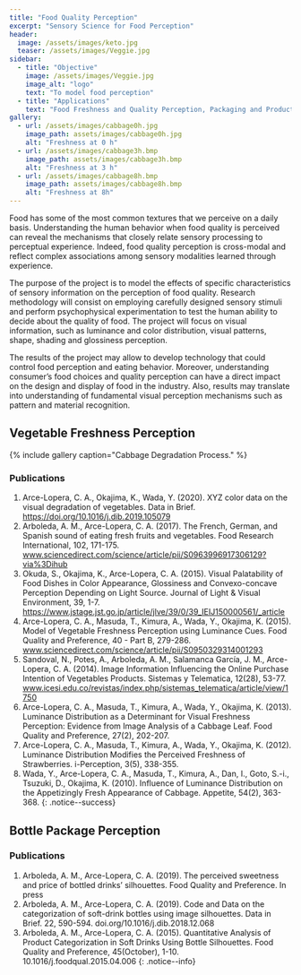 ```yaml
---
title: "Food Quality Perception"
excerpt: "Sensory Science for Food Perception"
header:
  image: /assets/images/keto.jpg
  teaser: /assets/images/Veggie.jpg
sidebar:
  - title: "Objective"
    image: /assets/images/Veggie.jpg
    image_alt: "logo"
    text: "To model food perception"
  - title: "Applications"
    text: "Food Freshness and Quality Perception, Packaging and Product Classification"
gallery:
  - url: /assets/images/cabbage0h.jpg
    image_path: assets/images/cabbage0h.jpg
    alt: "Freshness at 0 h"
  - url: /assets/images/cabbage3h.bmp
    image_path: assets/images/cabbage3h.bmp
    alt: "Freshness at 3 h"
  - url: /assets/images/cabbage8h.bmp
    image_path: assets/images/cabbage8h.bmp
    alt: "Freshness at 8h"
---
```


Food has some of the most common textures that we perceive on a daily basis. 
Understanding the human behavior when food quality is perceived can reveal the mechanisms 
that closely relate sensory processing to perceptual experience. Indeed, food quality perception 
is cross-modal and reflect complex associations among sensory modalities learned through experience. 

The purpose of the project is to model the effects of specific characteristics of sensory information on the 
perception of food quality. Research methodology will consist on employing carefully designed sensory stimuli 
and perform psychophysical experimentation to test the human ability to decide about the quality of food. 
The project will focus on visual information, such as luminance and color distribution, visual patterns, shape, 
shading and glossiness perception. 

The results of the project may allow to develop technology that could control food perception and eating behavior. 
Moreover, understanding consumer’s food choices and quality perception can have a direct impact on the design and 
display of food in the industry. Also, results may translate into understanding of fundamental visual perception 
mechanisms such as pattern and material recognition. 

## Vegetable Freshness Perception

{% include gallery caption="Cabbage Degradation Process." %}
### Publications
1.	Arce-Lopera, C. A., Okajima, K., Wada, Y. (2020). XYZ color data on the visual degradation of vegetables. Data in Brief. https://doi.org/10.1016/j.dib.2019.105079
2.	Arboleda, A. M., Arce-Lopera, C. A. (2017). The French, German, and Spanish sound of eating fresh fruits and vegetables. Food Research International, 102, 171-175. www.sciencedirect.com/science/article/pii/S0963996917306129?via%3Dihub
3.	Okuda, S., Okajima, K., Arce-Lopera, C. A. (2015). Visual Palatability of Food Dishes in Color Appearance, Glossiness and Convexo-concave Perception Depending on Light Source. Journal of Light & Visual Environment, 39, 1-7. https://www.jstage.jst.go.jp/article/jlve/39/0/39_IEIJ150000561/_article
4.	Arce-Lopera, C. A., Masuda, T., Kimura, A., Wada, Y., Okajima, K. (2015). Model of Vegetable Freshness Perception using Luminance Cues. Food Quality and Preference, 40 - Part B, 279-286. www.sciencedirect.com/science/article/pii/S0950329314001293
5.	Sandoval, N., Potes, A., Arboleda, A. M., Salamanca García, J. M., Arce-Lopera, C. A.  (2014). Image Information Influencing the Online Purchase Intention of Vegetables Products. Sistemas y Telematica, 12(28), 53-77. www.icesi.edu.co/revistas/index.php/sistemas_telematica/article/view/1750
6.	Arce-Lopera, C. A., Masuda, T., Kimura, A., Wada, Y., Okajima, K. (2013). Luminance Distribution as a Determinant for Visual Freshness Perception: Evidence from Image Analysis of a Cabbage Leaf. Food Quality and Preference, 27(2), 202-207.
7.	Arce-Lopera, C. A., Masuda, T., Kimura, A., Wada, Y., Okajima, K. (2012). Luminance Distribution Modifies the Perceived Freshness of Strawberries. i-Perception, 3(5), 338-355.
8.	Wada, Y., Arce-Lopera, C. A., Masuda, T., Kimura, A., Dan, I., Goto, S.-i., Tsuzuki, D., Okajima, K. (2010). Influence of Luminance Distribution on the Appetizingly Fresh Appearance of Cabbage. Appetite, 54(2), 363-368.
{: .notice--success}


## Bottle Package Perception

### Publications

 1.	Arboleda, A. M., Arce-Lopera, C. A. (2019). The perceived sweetness and price of bottled drinks’ silhouettes. Food Quality and Preference. In press
 2.	Arboleda, A. M., Arce-Lopera, C. A. (2019). Code and Data on the categorization of soft-drink bottles using image silhouettes. Data in Brief. 22, 590-594. doi.org/10.1016/j.dib.2018.12.068
 3.	Arboleda, A. M., Arce-Lopera, C. A. (2015). Quantitative Analysis of Product Categorization in Soft Drinks Using Bottle Silhouettes. Food Quality and Preference, 45(October), 1-10. 10.1016/j.foodqual.2015.04.006
{: .notice--info}

